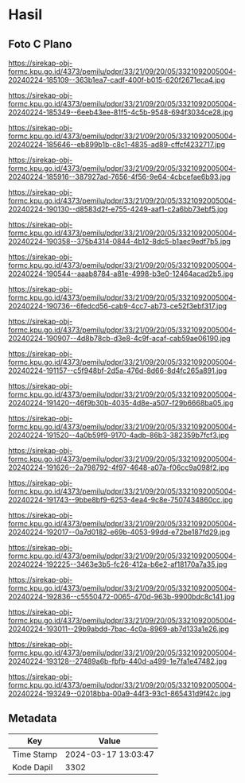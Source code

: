 # Hasil

## Foto C Plano

https://sirekap-obj-formc.kpu.go.id/4373/pemilu/pdpr/33/21/09/20/05/3321092005004-20240224-185109--363b1ea7-cadf-400f-b015-620f2671eca4.jpg

https://sirekap-obj-formc.kpu.go.id/4373/pemilu/pdpr/33/21/09/20/05/3321092005004-20240224-185349--6eeb43ee-81f5-4c5b-9548-694f3034ce28.jpg

https://sirekap-obj-formc.kpu.go.id/4373/pemilu/pdpr/33/21/09/20/05/3321092005004-20240224-185646--eb899b1b-c8c1-4835-ad89-cffcf4232717.jpg

https://sirekap-obj-formc.kpu.go.id/4373/pemilu/pdpr/33/21/09/20/05/3321092005004-20240224-185916--387927ad-7656-4f56-9e64-4cbcefae6b93.jpg

https://sirekap-obj-formc.kpu.go.id/4373/pemilu/pdpr/33/21/09/20/05/3321092005004-20240224-190130--d8583d2f-e755-4249-aaf1-c2a6bb73ebf5.jpg

https://sirekap-obj-formc.kpu.go.id/4373/pemilu/pdpr/33/21/09/20/05/3321092005004-20240224-190358--375b4314-0844-4b12-8dc5-b1aec9edf7b5.jpg

https://sirekap-obj-formc.kpu.go.id/4373/pemilu/pdpr/33/21/09/20/05/3321092005004-20240224-190544--aaab8784-a81e-4998-b3e0-12464acad2b5.jpg

https://sirekap-obj-formc.kpu.go.id/4373/pemilu/pdpr/33/21/09/20/05/3321092005004-20240224-190736--6fedcd56-cab9-4cc7-ab73-ce52f3ebf317.jpg

https://sirekap-obj-formc.kpu.go.id/4373/pemilu/pdpr/33/21/09/20/05/3321092005004-20240224-190907--4d8b78cb-d3e8-4c9f-acaf-cab59ae06190.jpg

https://sirekap-obj-formc.kpu.go.id/4373/pemilu/pdpr/33/21/09/20/05/3321092005004-20240224-191157--c5f948bf-2d5a-476d-8d66-8d4fc265a891.jpg

https://sirekap-obj-formc.kpu.go.id/4373/pemilu/pdpr/33/21/09/20/05/3321092005004-20240224-191420--46f9b30b-4035-4d8e-a507-f29b6668ba05.jpg

https://sirekap-obj-formc.kpu.go.id/4373/pemilu/pdpr/33/21/09/20/05/3321092005004-20240224-191520--4a0b59f9-9170-4adb-86b3-382359b7fcf3.jpg

https://sirekap-obj-formc.kpu.go.id/4373/pemilu/pdpr/33/21/09/20/05/3321092005004-20240224-191626--2a798792-4f97-4648-a07a-f06cc9a098f2.jpg

https://sirekap-obj-formc.kpu.go.id/4373/pemilu/pdpr/33/21/09/20/05/3321092005004-20240224-191743--9bbe8bf9-6253-4ea4-9c8e-7507434860cc.jpg

https://sirekap-obj-formc.kpu.go.id/4373/pemilu/pdpr/33/21/09/20/05/3321092005004-20240224-192017--0a7d0182-e69b-4053-99dd-e72be187fd29.jpg

https://sirekap-obj-formc.kpu.go.id/4373/pemilu/pdpr/33/21/09/20/05/3321092005004-20240224-192225--3463e3b5-fc26-412a-b6e2-af18170a7a35.jpg

https://sirekap-obj-formc.kpu.go.id/4373/pemilu/pdpr/33/21/09/20/05/3321092005004-20240224-192836--c5550472-0065-470d-963b-9900bdc8c141.jpg

https://sirekap-obj-formc.kpu.go.id/4373/pemilu/pdpr/33/21/09/20/05/3321092005004-20240224-193011--29b9abdd-7bac-4c0a-8969-ab7d133a1e26.jpg

https://sirekap-obj-formc.kpu.go.id/4373/pemilu/pdpr/33/21/09/20/05/3321092005004-20240224-193128--27489a6b-fbfb-440d-a499-1e7fa1e47482.jpg

https://sirekap-obj-formc.kpu.go.id/4373/pemilu/pdpr/33/21/09/20/05/3321092005004-20240224-193249--02018bba-00a9-44f3-93c1-865431d9f42c.jpg


## Metadata

| Key        | Value               |
| ---------- | ------------------- |
| Time Stamp | 2024-03-17 13:03:47 |
| Kode Dapil | 3302                |



